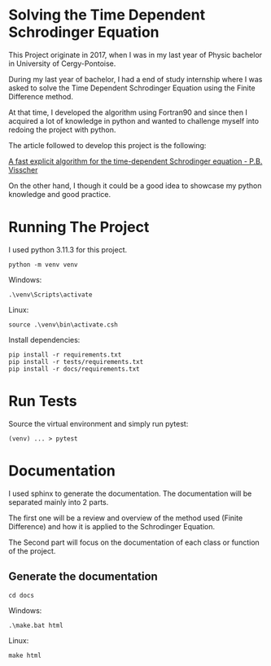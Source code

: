 # Solving the Time Dependent Schrodinger Equation

This Project originate in 2017, when I was in my last year of Physic bachelor in University of Cergy-Pontoise.

During my last year of bachelor, I had a end of study internship where I was asked to solve the Time Dependent
Schrodinger Equation using the Finite Difference method.

At that time, I developed the algorithm using Fortran90 and since then I acquired a lot of knowledge in python
and wanted to challenge myself into redoing the project with python.

The article followed to develop this project is the following:

[A fast explicit algorithm for the time-dependent Schrodinger equation - P.B. Visscher](AQECAHi208BE49Ooan9kkhW_Ercy7Dm3ZL_9Cf3qfKAc485ysgAAApowggKWBgkqhkiG9w0BBwagggKHMIICgwIBADCCAnwGCSqGSIb3DQEHATAeBglghkgBZQMEAS4wEQQMenxh1bc_2KXuatFHAgEQgIICTZAivFwXfeeaImUaqsSSh2ZzJWOh2hMZHiJ_06lmS4OYh1X9p18L9EQDLGjiHYkhGDgwmN34J60g50D7JwVFyIEumiCw_ZqGQxWGSJMXS4RnlxPjPaKzPTNe0vIoimV0G)

On the other hand, I though it could be a good idea to showcase my python knowledge and good practice.

# Running The Project

I used python 3.11.3 for this project.
```
python -m venv venv
```

Windows:
```
.\venv\Scripts\activate
```

Linux:
```
source .\venv\bin\activate.csh
```

Install dependencies:
```
pip install -r requirements.txt
pip install -r tests/requirements.txt
pip install -r docs/requirements.txt
```

# Run Tests

Source the virtual environment and simply run pytest:
```
(venv) ... > pytest
```

# Documentation

I used sphinx to generate the documentation. The documentation will be separated mainly into 2 parts.

The first one will be a review and overview of the method used (Finite Difference) and how it is applied to the Schrodinger Equation.

The Second part will focus on the documentation of each class or function of the project.

## Generate the documentation

```
cd docs
```

Windows:
```
.\make.bat html
```

Linux:
```
make html
```




